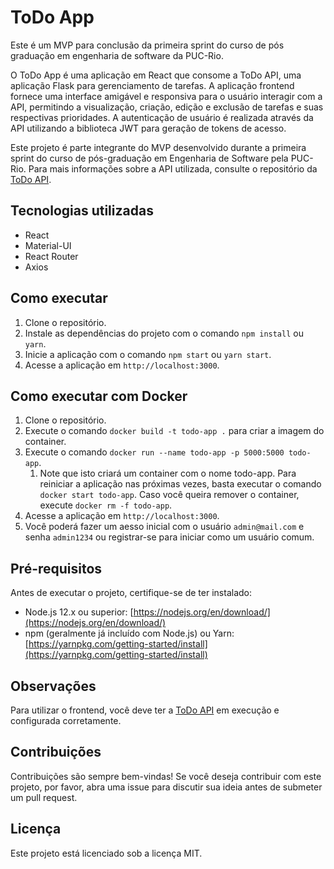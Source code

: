 # ToDo App

Este é um MVP para conclusão da primeira sprint do curso de pós graduação em engenharia de software da PUC-Rio.

O ToDo App é uma aplicação em React que consome a ToDo API, uma aplicação Flask para gerenciamento de tarefas. A aplicação frontend fornece uma interface amigável e responsiva para o usuário interagir com a API, permitindo a visualização, criação, edição e exclusão de tarefas e suas respectivas prioridades. A autenticação de usuário é realizada através da API utilizando a biblioteca JWT para geração de tokens de acesso.

Este projeto é parte integrante do MVP desenvolvido durante a primeira sprint do curso de pós-graduação em Engenharia de Software pela PUC-Rio. Para mais informações sobre a API utilizada, consulte o repositório da [ToDo API](https://github.com/seu_usuario/seu_repositorio_api).

## Tecnologias utilizadas

- React
- Material-UI
- React Router
- Axios

## Como executar

1. Clone o repositório.
2. Instale as dependências do projeto com o comando `npm install` ou `yarn`.
3. Inicie a aplicação com o comando `npm start` ou `yarn start`.
4. Acesse a aplicação em `http://localhost:3000`.

## Como executar com Docker

1. Clone o repositório.
2. Execute o comando `docker build -t todo-app .` para criar a imagem do container.
4. Execute o comando `docker run --name todo-app -p 5000:5000 todo-app`.
    1. Note que isto criará um container com o nome todo-app. Para reiniciar a aplicação nas próximas vezes, basta executar o comando `docker start todo-app`. Caso você queira remover o container, execute `docker rm -f todo-app`.
4. Acesse a aplicação em `http://localhost:3000`.
5. Você poderá fazer um aesso inicial com o usuário `admin@mail.com` e senha `admin1234` ou registrar-se para iniciar como um usuário comum.

## Pré-requisitos

Antes de executar o projeto, certifique-se de ter instalado:

- Node.js 12.x ou superior: [https://nodejs.org/en/download/](https://nodejs.org/en/download/)
- npm (geralmente já incluído com Node.js) ou Yarn: [https://yarnpkg.com/getting-started/install](https://yarnpkg.com/getting-started/install)

## Observações

Para utilizar o frontend, você deve ter a [ToDo API](https://github.com/seu_usuario/seu_repositorio_api) em execução e configurada corretamente.

## Contribuições

Contribuições são sempre bem-vindas! Se você deseja contribuir com este projeto, por favor, abra uma issue para discutir sua ideia antes de submeter um pull request.

## Licença

Este projeto está licenciado sob a licença MIT.
